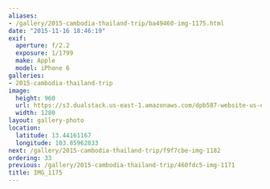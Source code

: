 ```yaml
---
aliases:
- /gallery/2015-cambodia-thailand-trip/ba49460-img-1175.html
date: "2015-11-16 18:46:19"
exif:
  aperture: f/2.2
  exposure: 1/1799
  make: Apple
  model: iPhone 6
galleries:
- 2015-cambodia-thailand-trip
image:
  height: 960
  url: https://s3.dualstack.us-east-1.amazonaws.com/dpb587-website-us-east-1/asset/gallery/2015-cambodia-thailand-trip/ba49460-img-1175~1280.jpg
  width: 1280
layout: gallery-photo
location:
  latitude: 13.44161167
  longitude: 103.85962833
next: /gallery/2015-cambodia-thailand-trip/f9f7cbe-img-1182
ordering: 33
previous: /gallery/2015-cambodia-thailand-trip/460fdc5-img-1171
title: IMG_1175
---
```

